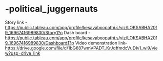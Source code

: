 # -political_juggernauts
Story link - https://public.tableau.com/app/profile/kesavaboopathi.s/viz/LOKSABHA2019_16967416989830/Story1?p
Dash board -https://public.tableau.com/app/profile/kesavaboopathi.s/viz/LOKSABHA2019_16967416989830/Dashboard1?p
 Video demonstration link- https://drive.google.com/file/d/1bG687wmVPADT_KrJqffmdcVuDIv1_wi9/view?usp=drive_link
